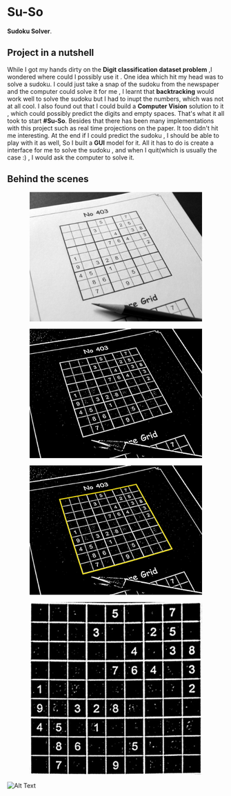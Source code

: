 # Su-So
**Sudoku Solver**.

## Project in a nutshell 
While I got my hands dirty on the **Digit classification dataset problem** ,I wondered where could I possibly use it . One idea which hit my head was to solve a sudoku. I could just take a snap of the sudoku from the newspaper and the computer could solve it for me , I learnt that **backtracking** would work well to solve the sudoku but I had to inupt the numbers, which was not at all cool. I also found out that I could build a **Computer Vision** solution to it , which could possibly predict the digits and empty spaces. That's what it all took to start **#Su-So**. Besides that there has been many implementations with this project such as real time projections on the paper. It too didn't hit me interesting. At the end if I could predict the sudoku , I should be able to play with  it as well,
So I built a **GUI** model for it. All it has to do is create a interface for me to solve the sudoku , and when I quit(which is usually the case :) , I would ask the computer to solve it.

## Behind the scenes
<p align="center">
<img src="STAGES/STAGE_101.jpg" width="400" >
</p>


<p align="center">
<img src="STAGES/STAGE_102.jpg" width="400" >
</p>



<p align="center">
<img src="STAGES/STAGE_105.jpg" width="400" >
</p>



<p align="center">
<img src="STAGES/STAGE_107.jpg" width="400" >
</p>


![Alt Text](https://i.imgflip.com/3y4ue1.gif)
